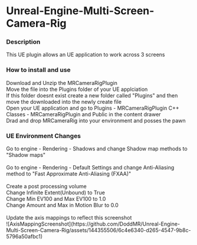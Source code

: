 # Unreal-Engine-Multi-Screen-Camera-Rig
<h3>Description</h3> 
<p>
  This UE plugin allows an UE application to work across 3 screens<br>
</p>
<h3>How to install and use</h3>

<p>
  Download and Unzip the MRCameraRigPlugin <br>
  Move the file into the Plugins folder of your UE applciation <br>
  If this folder doesnt exist create a new folder called "Plugins" and then move the downloaded into the newly create file <br>
  Open your UE application and go to Plugins - MRCameraRigPlugin C++ Classes - MRCameraRigPlugin and Public in the content drawer<br>
  Drad and drop MRCameraRig into your environment and posses the pawn<br>
</p>
<h3>UE Environment Changes</h3> 
<P>
  Go to engine - Rendering - Shadows and change Shadow map methods to "Shadow maps"<br><br>
  Go to engine - Rendering - Default Settings and change Anti-Aliasing method to "Fast Approximate Anti-Aliasing (FXAA)"<br><br>
  Create a post processing volume<br>
  Change Infinite Extent(Unbound) to True<br>
  Change Min EV100 and Max EV100 to 1.0<br>
  Change Amount and Max in Motion Blur to 0.0<br><br>
  Update the axis mappings to reflect this screenshot<br>
  ![AxisMappingScreenshot](https://github.com/DoddMR/Unreal-Engine-Multi-Screen-Camera-Rig/assets/144355506/6c4e6340-d265-4547-9b8c-5796a50afbc1)


</P>
